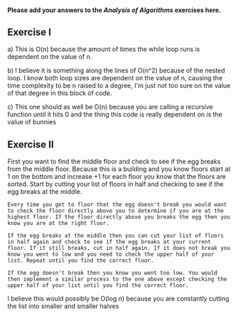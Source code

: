#### Please add your answers to the ***Analysis of  Algorithms*** exercises here.

## Exercise I

a) This is O(n) because the amount of times the while loop runs is dependent on the value of n.


b) I believe it is something along the lines of O(n^2) because of the nested loop. I know both loop sizes are dependent on the value of n, causing the time complexity to be n raised to a degree, I'm just not too sure on the value of that degree in this block of code.


c) This one should as well be O(n) because you are calling a recursive function until it hits 0 and the thing this code is really dependent on is the value of bunnies

## Exercise II

First you want to find the middle floor and check to see if the egg breaks from the middle floor. Because this is a building and you know floors start at 1 on the bottom and increase +1 for each floor you know that the floors are sorted. Start by cutting your list of floors in half and checking to see if the egg breaks at the middle.
 
    Every time you get to floor that the egg doesn't break you would want to check the floor directly above you to determine if you are at the highest floor. If the floor directly above you breaks the egg then you know you are at the right floor.

    If the egg breaks at the middle then you can cut your list of floors in half again and check to see if the egg breaks at your current floor. If it still breaks, cut in half again. If it does not break you know you went to low and you need to check the upper half of your list. Repeat until you find the correct floor.

    If the egg doesn't break then you know you went too low. You would then implement a similar process to the one above except checking the upper half of your list until you find the correct floor.


I believe this would possibly be O(log n) because you are constantly cutting the list into smaller and smaller halves



